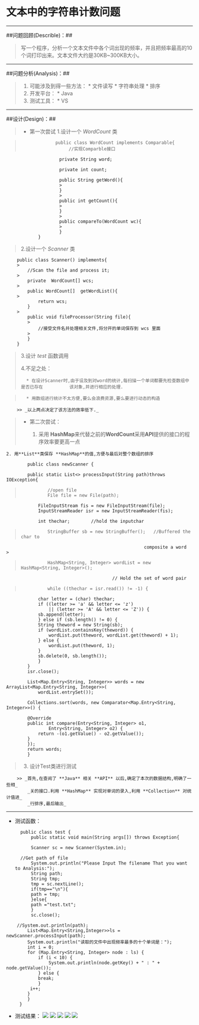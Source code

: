 # 文本中的字符串计数问题


------------------------------------------

##问题回顾(Describle)：##

>写一个程序，分析一个文本文件中各个词出现的频率，并且把频率最高的10个词打印出来。文本文件大约是30KB~300KB大小。

-------------------------------------

##问题分析(Analysis)：##

>1.  可能涉及到得一些方法：
    * 文件读写
    * 字符串处理
    * 排序 
>2.  开发平台：
    * Java
>3.  测试工具：
    * VS

--------------------------------
##设计(Design)：##
>+ 第一次尝试
>  1.设计一个 *WordCount* 类

>                  public class WordCount implements Comparable{
>                       //实现Comparble接口
>
                        private String word;  
>                        
                        private int count;
>
                        public String getWord(){
                        >
                        }
                        >
                        public int getCount(){
                        >
                        }
                        >
                        public compareTo(WordCount wc){
                        >
                        }
                }
>   2.设计一个 *Scanner* 类       
>
        public class Scanner() implements{
        >
            //Scan the file and process it; 
        >
            private  WordCount[] wcs;
        >
            public WordCount[]  getWordList(){
        >
                return wcs;
            }
        >
            public void fileProcessor(String file){
            >
                //接受文件名并处理相关文件,将分开的单词保存到 wcs 里面
            >
            }
        } 
>
>   3.设计 *test* 函数调用
>
>   4.不足之处：
>           
>       * 在设计Scanner时,由于设及到对word的统计,每扫描一个单词都要先检查数组中是否已存在          该对象,并进行相应的处理.


    
>       * 用数组进行统计不太方便,要么会浪费资源,要么要进行动态的构造
>
        >> _以上两点决定了该方法的效率低下._
        
>+ 第二次尝试：
>
>
>   1. 采用 **HashMap**来代替之前的**WordCount**采用**API**提供的接口的程序效率要更高一点


>   
    2. 用**List**类保存 **HashMap**的值,方便与最后对整个数组的排序
    
>               
            public class newScanner {
>
            public static List<> processInput(String path)throws IOException{
>        
>    	        //open file
>               File file = new File(path);
                FileInputStream fis = new FileInputStream(file);
                InputStreamReader isr = new InputStreamReader(fis);
>
                int thechar;		//hold the inputchar
>        
>               StringBuffer sb = new StringBuffer();	//Buffered the char to 
                                                        composite a word                >                                            
>       
>               HashMap<String, Integer> wordList = new HashMap<String, Integer>(); 
                                            // Hold the set of word pair
>        
>               while ((thechar = isr.read()) != -1) {
                char letter = (char) thechar;
                if ((letter >= 'a' && letter <= 'z')
                    || (letter >= 'A' && letter <= 'Z')) {
                sb.append(letter);
                } else if (sb.length() != 0) {
                String theword = new String(sb);
                if (wordList.containsKey(theword)) {
                    wordList.put(theword, wordList.get(theword) + 1);
                } else {
                    wordList.put(theword, 1);
                }
                sb.delete(0, sb.length());
                }
            }
            isr.close();
>            
>       
            List<Map.Entry<String, Integer>> words = new ArrayList<Map.Entry<String, Integer>>(
                wordList.entrySet());
>        
            Collections.sort(words, new Comparator<Map.Entry<String, Integer>>() {
>
            @Override
            public int compare(Entry<String, Integer> o1,
                    Entry<String, Integer> o2) {
                return -(o1.getValue() - o2.getValue());
            }
            });
            return words;
            }
>
>   3. 设计Test类进行测试
>
        >> _首先,在查阅了 **Java** 相关 **API** 以后,确定了本次的数据结构,明确了一些相_
            _关的接口.利用 **HashMap** 实现对单词的录入,利用 **Collection** 对统计值进_
            _行排序,最后输出_
            
---------------------------------------
+ 测试函数：

        public class test {
	        public static void main(String args[]) throws Exception{
	        
	        Scanner sc = new Scanner(System.in);
	
	    //Get path of file
	        System.out.println("Please Input The filename That you want to Analysis:");
	        String path;
	        String tmp;
	        tmp = sc.nextLine();
	        if(tmp=="\n"){
	       	path = tmp;
	        }else{
		    path ="test.txt";
	        }
	        sc.close();
>	
>	
	    //System.out.println(path); 
    	    List<Map.Entry<String,Integer>>ls = newScanner.processInput(path);
	        System.out.println("读取的文件中出现频率最多的十个单词是：");
            int i = 0;
            for (Map.Entry<String, Integer> node : ls) {
                if (i < 10) {
                    System.out.println(node.getKey() + " : " + node.getValue());
                } else {
                break;
                }
             i++;
            }
    	    }
         }
+ 测试结果：
        ![](https://raw.github.com/Booob/blog/master/sources/wordCount.jpg?raw=true)
        ![](https://raw.github.com/Booob/blog/master/sources/cpu_usage.PNG?raw=true)
        ![](https://raw.github.com/Booob/blog/master/sources/deamon_threads.PNG?raw=true)
        ![](https://raw.github.com/Booob/blog/master/sources/heap_usage.PNG?raw=true)
        ![](https://raw.github.com/Booob/blog/master/sources/load.PNG?raw=true)